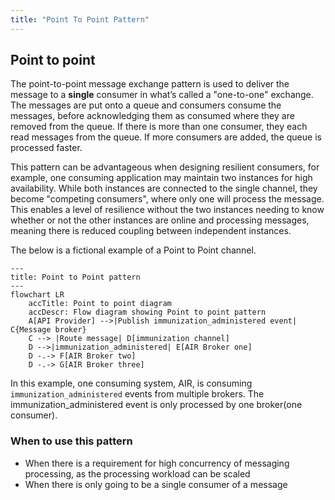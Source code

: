 ```yaml
---
title: "Point To Point Pattern"
---
```


## Point to point

The point-to-point message exchange pattern is used to deliver the message to a **single** consumer in what’s called a "one-to-one" exchange. The messages are put onto a queue and consumers consume the messages, before acknowledging them as consumed where they are removed from the queue. If there is more than one consumer, they each read messages from the queue. If more consumers are added, the queue is processed faster.

This pattern can be advantageous when designing resilient consumers, for example, one consuming application may maintain two instances for high availability. While both instances are connected to the single channel, they become "competing consumers", where only one will process the message. This enables a level of resilience without the two instances needing to know whether or not the other instances are online and processing messages, meaning there is reduced coupling between independent instances.

The below is a fictional example of a Point to Point channel.

```mermaid
---
title: Point to Point pattern
---
flowchart LR
    accTitle: Point to point diagram
    accDescr: Flow diagram showing Point to point pattern
    A[API Provider] -->|Publish immunization_administered event| C{Message broker}
    C --> |Route message| D[immunization channel]
    D -->|immunization_administered| E[AIR Broker one]
    D -.-> F[AIR Broker two]
    D -.-> G[AIR Broker three]
```

In this example, one consuming system, AIR, is consuming `immunization_administered` events from multiple brokers. The immunization_administered event is only processed by one broker(one consumer).

### When to use this pattern

- When there is a requirement for high concurrency of messaging processing, as the processing workload can be scaled
- When there is only going to be a single consumer of a message
